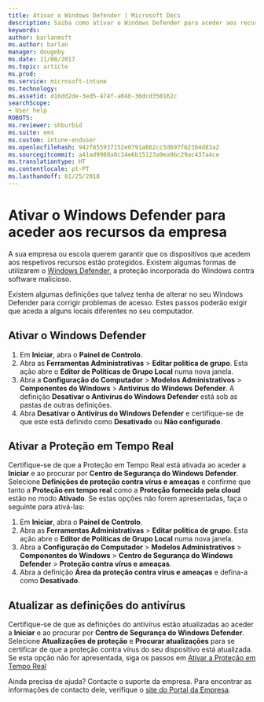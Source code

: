 ```yaml
---
title: Ativar o Windows Defender | Microsoft Docs
description: Saiba como ativar o Windows Defender para aceder aos recursos da empresa.
keywords: 
author: barlanmsft
ms.author: barlan
manager: dougeby
ms.date: 11/08/2017
ms.topic: article
ms.prod: 
ms.service: microsoft-intune
ms.technology: 
ms.assetid: d16dd2de-3ed5-474f-a04b-36dcd350162c
searchScope:
- User help
ROBOTS: 
ms.reviewer: shburbid
ms.suite: ems
ms.custom: intune-enduser
ms.openlocfilehash: 942f855937152e0791a662cc5d697f62384d83a2
ms.sourcegitcommit: a41ad9988a8c14e6b15123a9ea9bc29ac437a4ce
ms.translationtype: HT
ms.contentlocale: pt-PT
ms.lasthandoff: 01/25/2018
---
```

# <a name="turn-on-windows-defender-to-access-company-resources"></a>Ativar o Windows Defender para aceder aos recursos da empresa

A sua empresa ou escola querem garantir que os dispositivos que acedem aos respetivos recursos estão protegidos. Existem algumas formas de utilizarem o [Windows Defender](https://www.microsoft.com/safety/pc-security/windows-defender.aspx), a proteção incorporada do Windows contra software malicioso.

Existem algumas definições que talvez tenha de alterar no seu Windows Defender para corrigir problemas de acesso. Estes passos poderão exigir que aceda a alguns locais diferentes no seu computador.

## <a name="turn-on-windows-defender"></a>Ativar o Windows Defender

1. Em **Iniciar**, abra o **Painel de Controlo**.
2. Abra as **Ferramentas Administrativas** > **Editar política de grupo**. Esta ação abre o **Editor de Políticas de Grupo Local** numa nova janela.
3. Abra a **Configuração do Computador** > **Modelos Administrativos** > **Componentes do Windows** > **Antivírus do Windows Defender**. A definição **Desativar o Antivírus do Windows Defender** está sob as pastas de outras definições. 
4. Abra **Desativar o Antivírus do Windows Defender** e certifique-se de que este está definido como **Desativado** ou **Não configurado**.

## <a name="turn-on-real-time-protection"></a>Ativar a Proteção em Tempo Real

Certifique-se de que a Proteção em Tempo Real está ativada ao aceder a **Iniciar** e ao procurar por **Centro de Segurança do Windows Defender**. Selecione **Definições de proteção contra vírus e ameaças** e confirme que tanto a **Proteção em tempo real** como a **Proteção fornecida pela cloud** estão no modo **Ativado**. Se estas opções não forem apresentadas, faça o seguinte para ativá-las:

1. Em **Iniciar**, abra o **Painel de Controlo**.
2. Abra as **Ferramentas Administrativas** > **Editar política de grupo**. Esta ação abre o **Editor de Políticas de Grupo Local** numa nova janela.
3. Abra a **Configuração do Computador** > **Modelos Administrativos** > **Componentes do Windows** > **Centro de Segurança do Windows Defender** > **Proteção contra vírus e ameaças**.
4. Abra a definição **Área da proteção contra vírus e ameaças** e defina-a como **Desativado**.

## <a name="update-your-antivirus-definitions"></a>Atualizar as definições do antivírus

Certifique-se de que as definições do antivírus estão atualizadas ao aceder a **Iniciar** e ao procurar por **Centro de Segurança do Windows Defender**. Selecione **Atualizações de proteção** e **Procurar atualizações** para se certificar de que a proteção contra vírus do seu dispositivo está atualizada. Se esta opção não for apresentada, siga os passos em [Ativar a Proteção em Tempo Real](turn-on-defender-windows.md#turn-on-real-time-protection)

Ainda precisa de ajuda? Contacte o suporte da empresa. Para encontrar as informações de contacto dele, verifique o [site do Portal da Empresa](https://portal.manage.microsoft.com#HelpDeskDialog).
